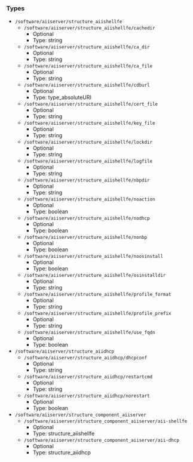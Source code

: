 
### Types

 - `/software/aiiserver/structure_aiishellfe`
    - `/software/aiiserver/structure_aiishellfe/cachedir`
        - Optional
        - Type: string
    - `/software/aiiserver/structure_aiishellfe/ca_dir`
        - Optional
        - Type: string
    - `/software/aiiserver/structure_aiishellfe/ca_file`
        - Optional
        - Type: string
    - `/software/aiiserver/structure_aiishellfe/cdburl`
        - Optional
        - Type: type_absoluteURI
    - `/software/aiiserver/structure_aiishellfe/cert_file`
        - Optional
        - Type: string
    - `/software/aiiserver/structure_aiishellfe/key_file`
        - Optional
        - Type: string
    - `/software/aiiserver/structure_aiishellfe/lockdir`
        - Optional
        - Type: string
    - `/software/aiiserver/structure_aiishellfe/logfile`
        - Optional
        - Type: string
    - `/software/aiiserver/structure_aiishellfe/nbpdir`
        - Optional
        - Type: string
    - `/software/aiiserver/structure_aiishellfe/noaction`
        - Optional
        - Type: boolean
    - `/software/aiiserver/structure_aiishellfe/nodhcp`
        - Optional
        - Type: boolean
    - `/software/aiiserver/structure_aiishellfe/nonbp`
        - Optional
        - Type: boolean
    - `/software/aiiserver/structure_aiishellfe/noosinstall`
        - Optional
        - Type: boolean
    - `/software/aiiserver/structure_aiishellfe/osinstalldir`
        - Optional
        - Type: string
    - `/software/aiiserver/structure_aiishellfe/profile_format`
        - Optional
        - Type: string
    - `/software/aiiserver/structure_aiishellfe/profile_prefix`
        - Optional
        - Type: string
    - `/software/aiiserver/structure_aiishellfe/use_fqdn`
        - Optional
        - Type: boolean
 - `/software/aiiserver/structure_aiidhcp`
    - `/software/aiiserver/structure_aiidhcp/dhcpconf`
        - Optional
        - Type: string
    - `/software/aiiserver/structure_aiidhcp/restartcmd`
        - Optional
        - Type: string
    - `/software/aiiserver/structure_aiidhcp/norestart`
        - Optional
        - Type: boolean
 - `/software/aiiserver/structure_component_aiiserver`
    - `/software/aiiserver/structure_component_aiiserver/aii-shellfe`
        - Optional
        - Type: structure_aiishellfe
    - `/software/aiiserver/structure_component_aiiserver/aii-dhcp`
        - Optional
        - Type: structure_aiidhcp
